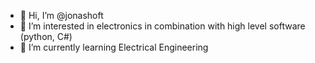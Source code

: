 - 👋 Hi, I’m @jonashoft
- 👀 I’m interested in electronics in combination with high level software (python, C#)
- 🌱 I’m currently learning Electrical Engineering

<!---
jonashoft/jonashoft is a ✨ special ✨ repository because its `README.md` (this file) appears on your GitHub profile.
You can click the Preview link to take a look at your changes.
--->
